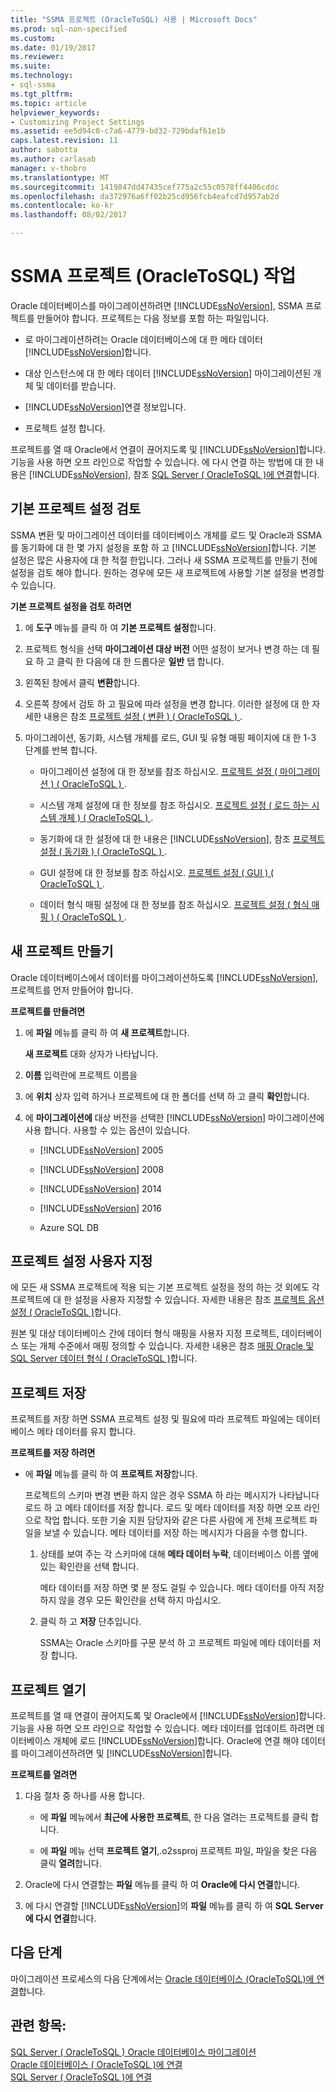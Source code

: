 ```yaml
---
title: "SSMA 프로젝트 (OracleToSQL) 사용 | Microsoft Docs"
ms.prod: sql-non-specified
ms.custom: 
ms.date: 01/19/2017
ms.reviewer: 
ms.suite: 
ms.technology:
- sql-ssma
ms.tgt_pltfrm: 
ms.topic: article
helpviewer_keywords:
- Customizing Project Settings
ms.assetid: ee5d94c0-c7a6-4779-bd32-729bdaf61e1b
caps.latest.revision: 11
author: sabotta
ms.author: carlasab
manager: v-thobro
ms.translationtype: MT
ms.sourcegitcommit: 1419847dd47435cef775a2c55c0578ff4406cddc
ms.openlocfilehash: da372976a6ff02b25cd956fcb4eafcd7d957ab2d
ms.contentlocale: ko-kr
ms.lasthandoff: 08/02/2017

---
```

# <a name="working-with-ssma-projects-oracletosql"></a>SSMA 프로젝트 (OracleToSQL) 작업
Oracle 데이터베이스를 마이그레이션하려면 [!INCLUDE[ssNoVersion](../../includes/ssnoversion_md.md)], SSMA 프로젝트를 만들어야 합니다. 프로젝트는 다음 정보를 포함 하는 파일입니다.  
  
-   로 마이그레이션하려는 Oracle 데이터베이스에 대 한 메타 데이터 [!INCLUDE[ssNoVersion](../../includes/ssnoversion_md.md)]합니다.  
  
-   대상 인스턴스에 대 한 메타 데이터 [!INCLUDE[ssNoVersion](../../includes/ssnoversion_md.md)] 마이그레이션된 개체 및 데이터를 받습니다.  
  
-   [!INCLUDE[ssNoVersion](../../includes/ssnoversion_md.md)]연결 정보입니다.  
  
-   프로젝트 설정 합니다.  
  
프로젝트를 열 때 Oracle에서 연결이 끊어지도록 및 [!INCLUDE[ssNoVersion](../../includes/ssnoversion_md.md)]합니다. 기능을 사용 하면 오프 라인으로 작업할 수 있습니다. 에 다시 연결 하는 방법에 대 한 내용은 [!INCLUDE[ssNoVersion](../../includes/ssnoversion_md.md)], 참조 [SQL Server &#40; OracleToSQL &#41;에 연결](../../ssma/oracle/connecting-to-sql-server-oracletosql.md)합니다.  
  
## <a name="reviewing-default-project-settings"></a>기본 프로젝트 설정 검토  
SSMA 변환 및 마이그레이션 데이터를 데이터베이스 개체를 로드 및 Oracle과 SSMA를 동기화에 대 한 몇 가지 설정을 포함 하 고 [!INCLUDE[ssNoVersion](../../includes/ssnoversion_md.md)]합니다. 기본 설정은 많은 사용자에 대 한 적절 한입니다. 그러나 새 SSMA 프로젝트를 만들기 전에 설정을 검토 해야 합니다. 원하는 경우에 모든 새 프로젝트에 사용할 기본 설정을 변경할 수 있습니다.  
  
**기본 프로젝트 설정을 검토 하려면**  
  
1.  에 **도구** 메뉴를 클릭 하 여 **기본 프로젝트 설정**합니다.  
  
2.  프로젝트 형식을 선택 **마이그레이션 대상 버전** 어떤 설정이 보거나 변경 하는 데 필요 하 고 클릭 한 다음에 대 한 드롭다운 **일반** 탭 합니다.  
  
3.  왼쪽된 창에서 클릭 **변환**합니다.  
  
4.  오른쪽 창에서 검토 하 고 필요에 따라 설정을 변경 합니다. 이러한 설정에 대 한 자세한 내용은 참조 [프로젝트 설정 &#40; 변환 &#41; &#40; OracleToSQL &#41; ](../../ssma/oracle/project-settings-conversion-oracletosql.md).  
  
5.  마이그레이션, 동기화, 시스템 개체를 로드, GUI 및 유형 매핑 페이지에 대 한 1-3 단계를 반복 합니다.  
  
    -   마이그레이션 설정에 대 한 정보를 참조 하십시오. [프로젝트 설정 &#40; 마이그레이션 &#41; &#40; OracleToSQL &#41; ](../../ssma/oracle/project-settings-migration-oracletosql.md).  
  
    -   시스템 개체 설정에 대 한 정보를 참조 하십시오. [프로젝트 설정 &#40; 로드 하는 시스템 개체 &#41; &#40; OracleToSQL &#41; ](../../ssma/oracle/project-settings-loading-system-objects-oracletosql.md).  
  
    -   동기화에 대 한 설정에 대 한 내용은 [!INCLUDE[ssNoVersion](../../includes/ssnoversion_md.md)], 참조 [프로젝트 설정 &#40; 동기화 &#41; &#40; OracleToSQL &#41; ](../../ssma/oracle/project-settings-synchronization-oracletosql.md).  
  
    -   GUI 설정에 대 한 정보를 참조 하십시오. [프로젝트 설정 &#40; GUI &#41; &#40; OracleToSQL &#41; ](../../ssma/oracle/project-settings-gui-oracletosql.md).  
  
    -   데이터 형식 매핑 설정에 대 한 정보를 참조 하십시오. [프로젝트 설정 &#40; 형식 매핑 &#41; &#40; OracleToSQL &#41; ](../../ssma/oracle/project-settings-type-mapping-oracletosql.md).  
  
## <a name="creating-new-projects"></a>새 프로젝트 만들기  
Oracle 데이터베이스에서 데이터를 마이그레이션하도록 [!INCLUDE[ssNoVersion](../../includes/ssnoversion_md.md)], 프로젝트를 먼저 만들어야 합니다.  
  
**프로젝트를 만들려면**  
  
1.  에 **파일** 메뉴를 클릭 하 여 **새 프로젝트**합니다.  
  
    **새 프로젝트** 대화 상자가 나타납니다.  
  
2.  **이름** 입력란에 프로젝트 이름을  
  
3.  에 **위치** 상자 입력 하거나 프로젝트에 대 한 폴더를 선택 하 고 클릭 **확인**합니다.  
  
4.  에 **마이그레이션에** 대상 버전을 선택한 [!INCLUDE[ssNoVersion](../../includes/ssnoversion_md.md)] 마이그레이션에 사용 합니다. 사용할 수 있는 옵션이 있습니다.  
  
    -   [!INCLUDE[ssNoVersion](../../includes/ssnoversion_md.md)] 2005  
  
    -   [!INCLUDE[ssNoVersion](../../includes/ssnoversion_md.md)] 2008  
  
    -   [!INCLUDE[ssNoVersion](../../includes/ssnoversion_md.md)] 2014  
  
    -   [!INCLUDE[ssNoVersion](../../includes/ssnoversion_md.md)] 2016  
  
    -   Azure SQL DB  
  
## <a name="customizing-project-settings"></a>프로젝트 설정 사용자 지정  
에 모든 새 SSMA 프로젝트에 적용 되는 기본 프로젝트 설정을 정의 하는 것 외에도 각 프로젝트에 대 한 설정을 사용자 지정할 수 있습니다. 자세한 내용은 참조 [프로젝트 옵션 설정 &#40; OracleToSQL &#41;](../../ssma/oracle/setting-project-options-oracletosql.md)합니다.  
  
원본 및 대상 데이터베이스 간에 데이터 형식 매핑을 사용자 지정 프로젝트, 데이터베이스 또는 개체 수준에서 매핑 정의할 수 있습니다. 자세한 내용은 참조 [매핑 Oracle 및 SQL Server 데이터 형식 &#40; OracleToSQL &#41;](../../ssma/oracle/mapping-oracle-and-sql-server-data-types-oracletosql.md)합니다.  
  
## <a name="saving-projects"></a>프로젝트 저장  
프로젝트를 저장 하면 SSMA 프로젝트 설정 및 필요에 따라 프로젝트 파일에는 데이터베이스 메타 데이터를 유지 합니다.  
  
**프로젝트를 저장 하려면**  
  
-   에 **파일** 메뉴를 클릭 하 여 **프로젝트 저장**합니다.  
  
    프로젝트의 스키마 변경 변환 하지 않은 경우 SSMA 하 라는 메시지가 나타납니다 로드 하 고 메타 데이터를 저장 합니다. 로드 및 메타 데이터를 저장 하면 오프 라인으로 작업 합니다. 또한 기술 지원 담당자와 같은 다른 사람에 게 전체 프로젝트 파일을 보낼 수 있습니다. 메타 데이터를 저장 하는 메시지가 다음을 수행 합니다.  
  
    1.  상태를 보여 주는 각 스키마에 대해 **메타 데이터 누락**, 데이터베이스 이름 옆에 있는 확인란을 선택 합니다.  
  
        메타 데이터를 저장 하면 몇 분 정도 걸릴 수 있습니다. 메타 데이터를 아직 저장 하지 않을 경우 모든 확인란을 선택 하지 마십시오.  
  
    2.  클릭 하 고 **저장** 단추입니다.  
  
        SSMA는 Oracle 스키마를 구문 분석 하 고 프로젝트 파일에 메타 데이터를 저장 합니다.  
  
## <a name="opening-projects"></a>프로젝트 열기  
프로젝트를 열 때 연결이 끊어지도록 및 Oracle에서 [!INCLUDE[ssNoVersion](../../includes/ssnoversion_md.md)]합니다. 기능을 사용 하면 오프 라인으로 작업할 수 있습니다. 메타 데이터를 업데이트 하려면 데이터베이스 개체에 로드 [!INCLUDE[ssNoVersion](../../includes/ssnoversion_md.md)]합니다. Oracle에 연결 해야 데이터를 마이그레이션하려면 및 [!INCLUDE[ssNoVersion](../../includes/ssnoversion_md.md)]합니다.  
  
**프로젝트를 열려면**  
  
1.  다음 절차 중 하나를 사용 합니다.  
  
    -   에 **파일** 메뉴에서 **최근에 사용한 프로젝트**, 한 다음 열려는 프로젝트를 클릭 합니다.  
  
    -   에 **파일** 메뉴 선택 **프로젝트 열기**,.o2ssproj 프로젝트 파일, 파일을 찾은 다음 클릭 **열려**합니다.  
  
2.  Oracle에 다시 연결할는 **파일** 메뉴를 클릭 하 여 **Oracle에 다시 연결**합니다.  
  
3.  에 다시 연결할 [!INCLUDE[ssNoVersion](../../includes/ssnoversion_md.md)]의 **파일** 메뉴를 클릭 하 여 **SQL Server에 다시 연결**합니다.  
  
## <a name="next-step"></a>다음 단계  
마이그레이션 프로세스의 다음 단계에서는 [Oracle 데이터베이스 (OracleToSQL)에 연결](http://msdn.microsoft.com/en-us/e276cdbf-3ebc-4ba8-b40d-a7a42befa2b6)합니다.  
  
## <a name="see-also"></a>관련 항목:  
[SQL Server &#40; OracleToSQL &#41; Oracle 데이터베이스 마이그레이션](../../ssma/oracle/migrating-oracle-databases-to-sql-server-oracletosql.md)  
[Oracle 데이터베이스 &#40; OracleToSQL &#41;에 연결](../../ssma/oracle/connecting-to-oracle-database-oracletosql.md)  
[SQL Server &#40; OracleToSQL &#41;에 연결](../../ssma/oracle/connecting-to-sql-server-oracletosql.md)  
  


